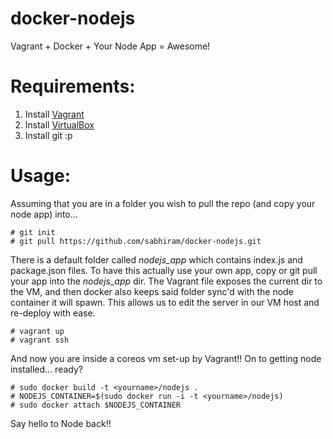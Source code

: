 docker-nodejs
=============
Vagrant + Docker + Your Node App = Awesome!

Requirements:
=============
1. Install [Vagrant]
2. Install [VirtualBox]
3. Install git :p

Usage:
======
Assuming that you are in a folder you wish to pull the repo (and copy your node app) into...

```
# git init
# git pull https://github.com/sabhiram/docker-nodejs.git
```

There is a default folder called *nodejs_app* which contains index.js and package.json files. 
To have this actually use your own app, copy or git pull your app into the *nodejs_app* dir. The
Vagrant file exposes the current dir to the VM, and then docker also keeps said folder sync'd with
the node container it will spawn. This allows us to edit the server in our VM host and re-deploy
with ease.

```
# vagrant up
# vagrant ssh 
```

And now you are inside a coreos vm set-up by Vagrant!! On to getting node installed... ready?

```
# sudo docker build -t <yourname>/nodejs .
# NODEJS_CONTAINER=$(sudo docker run -i -t <yourname>/nodejs)
# sudo docker attach $NODEJS_CONTAINER
```

Say hello to Node back!!

[Vagrant]:      http://www.vagrantup.com/
[Virtualbox]:   https://www.virtualbox.org/wiki/Downloads
